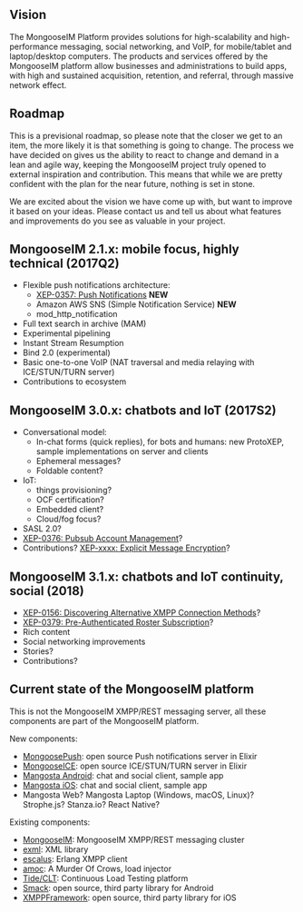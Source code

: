 ## Vision

The MongooseIM Platform provides solutions for high-scalability and high-performance messaging, social networking, and VoIP, for mobile/tablet and laptop/desktop computers. 
The products and services offered by the MongooseIM platform allow businesses and administrations to build apps, with high and sustained acquisition, retention, and referral, through massive network effect.


## Roadmap

This is a previsional roadmap, so please note that the closer we get to an item, the more likely it is that something is going to change. 
The process we have decided on gives us the ability to react to change and demand in a lean and agile way, keeping the MongooseIM project truly opened to external inspiration and contribution.
This means that while we are pretty confident with the plan for the near future, nothing is set in stone. 

We are excited about the vision we have come up with, but want to improve it based on your ideas.
Please contact us and tell us about what features and improvements do you see as valuable in your project.


## MongooseIM 2.1.x: mobile focus, highly technical (2017Q2)

* Flexible push notifications architecture:
    * [XEP-0357: Push Notifications](https://xmpp.org/extensions/xep-0357.html) **NEW**
    * Amazon AWS SNS (Simple Notification Service) **NEW**
    * mod_http_notification
* Full text search in archive (MAM)
* Experimental pipelining
* Instant Stream Resumption
* Bind 2.0 (experimental)
* Basic one-to-one VoIP (NAT traversal and media relaying with ICE/STUN/TURN server)
* Contributions to ecosystem

## MongooseIM 3.0.x: chatbots and IoT (2017S2)

* Conversational model:
    * In-chat forms (quick replies), for bots and humans: new ProtoXEP, sample implementations on server and clients
    * Ephemeral messages?
    * Foldable content?
* IoT:
    * things provisioning?
    * OCF certification?
    * Embedded client?
    * Cloud/fog focus?
* SASL 2.0?
* [XEP-0376: Pubsub Account Management](https://xmpp.org/extensions/xep-0376.html)?
* Contributions? [XEP-xxxx: Explicit Message Encryption](https://xmpp.org/extensions/inbox/eme.html)?

## MongooseIM 3.1.x: chatbots and IoT continuity, social (2018)

* [XEP-0156: Discovering Alternative XMPP Connection Methods](http://xmpp.org/extensions/xep-0156.html)?
* [XEP-0379: Pre-Authenticated Roster Subscription](https://xmpp.org/extensions/xep-0379.html)?
* Rich content
* Social networking improvements
* Stories?
* Contributions?

## Current state of the MongooseIM platform

This is not the MongooseIM XMPP/REST messaging server, all these components are part of the MongooseIM platform.

New components:

* [MongoosePush](https://github.com/esl/MongoosePush): open source Push notifications server in Elixir
* [MongooseICE](https://github.com/esl/Fennec): open source ICE/STUN/TURN server in Elixir
* [Mangosta Android](https://github.com/esl/mangosta-android): chat and social client, sample app
* [Mangosta iOS](https://github.com/esl/mangosta-ios): chat and social client, sample app
* Mangosta Web? Mangosta Laptop (Windows, macOS, Linux)? Strophe.js? Stanza.io? React Native?

Existing components:

* [MongooseIM](https://github.com/esl/MongooseIM): MongooseIM XMPP/REST messaging cluster
* [exml](https://github.com/esl/exml): XML library
* [escalus](https://github.com/esl/escalus): Erlang XMPP client
* [amoc](https://github.com/esl/amoc): A Murder Of Crows, load injector
* [Tide/CLT](http://tide.erlang-solutions.com/): Continuous Load Testing platform
* [Smack](https://github.com/igniterealtime/Smack): open source, third party library for Android
* [XMPPFramework](https://github.com/robbiehanson/XMPPFramework): open source, third party library for iOS
